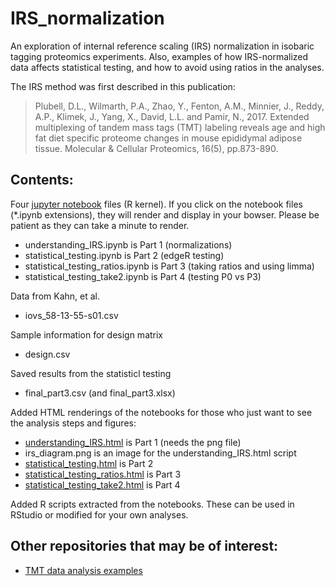 # IRS_normalization
An exploration of internal reference scaling (IRS) normalization in isobaric tagging proteomics experiments. Also, examples of how IRS-normalized data affects statistical testing, and how to avoid using ratios in the analyses. 

The IRS method was first described in this publication:
> Plubell, D.L., Wilmarth, P.A., Zhao, Y., Fenton, A.M., Minnier, J., Reddy, A.P., Klimek, J., Yang, X., David, L.L. and Pamir, N., 2017. Extended multiplexing of tandem mass tags (TMT) labeling reveals age and high fat diet specific proteome changes in mouse epididymal adipose tissue. Molecular & Cellular Proteomics, 16(5), pp.873-890. 

## Contents:
Four [jupyter notebook](http://jupyter.org) files (R kernel). If you click on the notebook files (*.ipynb extensions), they will render and display in your bowser. Please be patient as they can take a minute to render.
* understanding_IRS.ipynb is Part 1 (normalizations)
* statistical_testing.ipynb is Part 2 (edgeR testing)
* statistical_testing_ratios.ipynb is Part 3 (taking ratios and using limma)
* statistical_testing_take2.ipynb is Part 4 (testing P0 vs P3)

Data from Kahn, et al.
* iovs_58-13-55-s01.csv

Sample information for design matrix
* design.csv

Saved results from the statisticl testing
* final_part3.csv (and final_part3.xlsx)

Added HTML renderings of the notebooks for those who just want to see the analysis steps and figures:
* [understanding_IRS.html](https://pwilmart.github.io/IRS_normalization/understanding_IRS.html) is Part 1 (needs the png file)
* irs_diagram.png is an image for the understanding_IRS.html script
* [statistical_testing.html](https://pwilmart.github.io/IRS_normalization/statistical_testing.html) is Part 2
* [statistical_testing_ratios.html](https://pwilmart.github.io/IRS_normalization/statistical_testing_ratios.html) is Part 3
* [statistical_testing_take2.html](https://pwilmart.github.io/IRS_normalization/statistical_testing_take2.html) is Part 4

Added R scripts extracted from the notebooks. These can be used in RStudio or modified for your own analyses.

## Other repositories that may be of interest:
* [TMT data analysis examples](https://github.com/pwilmart/TMT_analysis_examples.git)
